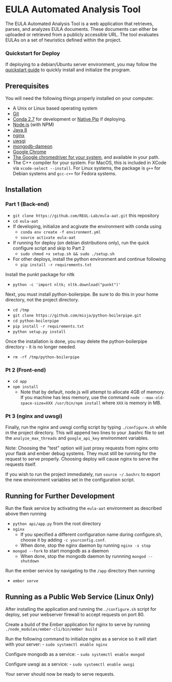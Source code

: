 # EULA Automated Analysis Tool

The EULA Automated Analysis Tool is a web application that retrieves, parses, and analyzes EULA documents.  These documents can either be uploaded or retrieved from a publicly accessible URL.  The tool evaluates EULAs on a set of heuristics defined within the project.

### Quickstart for Deploy

If deploying to a debian/Ubuntu server environment, you may follow the [quickstart guide](QUICKSTART.md) to quickly install and initialize the program.

## Prerequisites

You will need the following things properly installed on your computer.

* A Unix or Linux based operating system
* [Git](https://git-scm.com/)
* [Conda 2.7](https://www.anaconda.com/download/) for development or [Native Pip](https://pip.pypa.io/en/stable/installing/) if deploying.
* [Node.js](https://nodejs.org/) (with NPM)
* [Java 8](https://java.com/en/download/)
* [nginx](https://www.nginx.com/resources/wiki/start/topics/tutorials/install/)
* [uwsgi](http://uwsgi-docs.readthedocs.io/en/latest/Install.html)
* [mongodb-dameon](https://docs.mongodb.com/manual/installation/)
* [Google Chrome](https://google.com/chrome)
* [The Google chromedriver for your system](https://sites.google.com/a/chromium.org/chromedriver/downloads), and available in your path.
* The C++ compiler for your system.  For MacOS, this is included in XCode via `xcode-select --install`.  For Linux systems, the package is `g++` for Debian systems and `gcc-c++` for Fedora systems.

## Installation

### Part 1 (Back-end)
* `git clone https://github.com/REUL-Lab/eula-aat.git` this repository
* `cd eula-aat`
* If developing, initialize and acgivate the environment with conda using
    - `conda env create -f environment.yml`
    - `source activate eula-aat`
* If running for deploy (on debian distributions only), run the quick configure script and skip to Part 2
    - `sudo chmod +x setup.sh && sudo ./setup.sh`
* For other deploys, install the python environment and continue following
    - `pip install -r requirements.txt` 

Install the punkt package for nltk
* `python -c 'import nltk; nltk.download("punkt")'`

Next, you must install python-boilerpipe.  Be sure to do this in your home directory, not the project directory.
* `cd /tmp`
* `git clone https://github.com/misja/python-boilerpipe.git`
* `cd python-boilerpipe`
* `pip install -r requirements.txt`
* `python setup.py install`

Once the installation is done, you may delete the python-boilerpipe directory - it is no longer needed.
* `rm -rf /tmp/python-boilerpipe`

### Pt 2 (Front-end)
* `cd app`
* `npm install`
    - Note that by default, node.js will attempt to allocate 4GB of memory.  If you machine has less memory, use the command `node --max-old-space-size=XXX /usr/bin/npm install` where `XXX` is memory in MB.

### Pt 3 (nginx and uwsgi)

Finally, run the nginx and uwsgi config script by typing `./configure.sh` while in the project directory.  This will append two lines to your .bashrc file to set the `analyze_max_threads` and `google_api_key` environment variables.

Note: Choosing the "test" option will just proxy requests from nginx onto your flask and ember debug systems.  They must still be running for the request to serve properly.  Choosing deploy will cause nginx to serve the requests itself.

If you wish to run the project immediately, run `source ~/.bashrc` to export the new environment variables set in the configuration script.

## Running for Further Development

Run the flask service by activating the `eula-aat` environment as described above then running
* `python api/app.py` from the root directory
* `nginx`
    - If you specified a different configuration name during configure.sh, choose it by adding `-c yourconfig.conf`.
    - When done, stop the nginx daemon by running `nginx -s stop`
* `mongod --fork` to start mongodb as a daemon
    - When done, stop the mongodb daemon by runnning `mongod --shutdown`

Run the ember service by navigating to the `/app` directory then running
* `ember serve`

## Running as a Public Web Service (Linux Only)

After installing the application and running the `./configure.sh` script for deploy, set your webserver firewall to accept requests on port 80.

Create a build of the Ember application for nginx to serve by running `./node_modules/ember-cli/bin/ember build`

Run the following command to initialize nginx as a service so it will start with your server:
    - `sudo systemctl enable nginx`
   
Configure mongodb as a service:
    - `sudo systemctl enable mongod`

Configure uwsgi as a service:
    - `sudo systemctl enable uwsgi`

Your server should now be ready to serve requests.